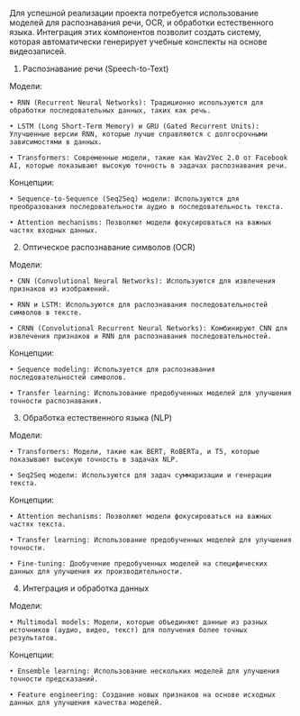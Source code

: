 Для успешной реализации проекта потребуется использование моделей для распознавания речи, OCR, и обработки естественного языка. 
Интеграция этих компонентов позволит создать систему, которая автоматически генерирует учебные конспекты на основе видеозаписей.
1. Распознавание речи (Speech-to-Text)

Модели:

    • RNN (Recurrent Neural Networks): Традиционно используются для обработки последовательных данных, таких как речь. 

    • LSTM (Long Short-Term Memory) и GRU (Gated Recurrent Units): Улучшенные версии RNN, которые лучше справляются с долгосрочными зависимостями в данных. 
    
    • Transformers: Современные модели, такие как Wav2Vec 2.0 от Facebook AI, которые показывают высокую точность в задачах распознавания речи. 

Концепции:
    
    • Sequence-to-Sequence (Seq2Seq) модели: Используются для преобразования последовательности аудио в последовательность текста. 
    
    • Attention mechanisms: Позволяют модели фокусироваться на важных частях входных данных. 
2. Оптическое распознавание символов (OCR)

Модели:
    
    • CNN (Convolutional Neural Networks): Используются для извлечения признаков из изображений. 
    
    • RNN и LSTM: Используются для распознавания последовательностей символов в тексте. 
    
    • CRNN (Convolutional Recurrent Neural Networks): Комбинируют CNN для извлечения признаков и RNN для распознавания последовательностей. 

Концепции:
    
    • Sequence modeling: Используется для распознавания последовательностей символов. 
    
    • Transfer learning: Использование предобученных моделей для улучшения точности распознавания. 
3. Обработка естественного языка (NLP)

Модели:
    
    • Transformers: Модели, такие как BERT, RoBERTa, и T5, которые показывают высокую точность в задачах NLP. 
    
    • Seq2Seq модели: Используются для задач суммаризации и генерации текста. 

Концепции:
    
    • Attention mechanisms: Позволяют модели фокусироваться на важных частях текста. 
    
    • Transfer learning: Использование предобученных моделей для улучшения точности. 
    
    • Fine-tuning: Дообучение предобученных моделей на специфических данных для улучшения их производительности. 
4. Интеграция и обработка данных

Модели:
    
    • Multimodal models: Модели, которые объединяют данные из разных источников (аудио, видео, текст) для получения более точных результатов. 

Концепции:
    
    • Ensemble learning: Использование нескольких моделей для улучшения точности предсказаний. 
    
    • Feature engineering: Создание новых признаков на основе исходных данных для улучшения качества моделей.
